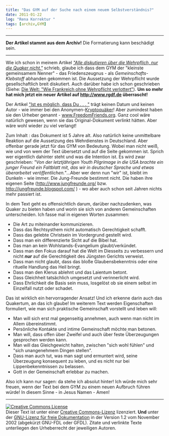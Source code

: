 ```yaml
---
title: "Das GYM auf der Suche nach einem neuem Selbstverständnis?"
date: 2011-01-22
log: "Rena Korrektur "
tags: [archiv,GYM]
---
```

<hr><b>Der Artikel stammt aus dem Archiv!</b> Die Formatierung kann beschädigt sein.<hr>

Wie ich schon in meinem Artikel <a href="http://www.the-independent-friend.de/?q=node/667"><i>"Alle diskutieren über die Wehrpflich, nur die Quaker nicht."</i></a> schrieb, glaube ich dass dem GYM der "kleinste gemeinsamem Nenner" - das Friedenszeugnus - als <i>Gemeinschafts-Klebstoff</i> abhanden gekommen ist.  Die Aussetzung der Wehrpflicht wurde gesellschaftlich breit diskutiert. Auch darüber habe ich schon geschrieben (Siehe: <a href="http://www.the-independent-friend.de/?q=node/701">Die Welt: "Wie Frankreich ohne Wehrpflicht verlottert"</a>).   <b>Um so mehr hat mich jetzt ein neuer Artikel auf http://www.rgdf.de überrascht!</b> 
<!--break-->
Der Artikel <a href="">"Ist es möglich, dass Du . . . "</a> trägt keinen Datum und keinen Autor - wie immer bei den Anonymen-<a href="http://de.wikipedia.org/wiki/Glossar_Qu%C3%A4kertum#K">Kryptoquäker</a>! Aber zumindest haben sie den Urheber genannt  -  www.FreedomFriends.org. Ganz cool wäre natürlich gewesen, wenn sie das Original-Dokument verlinkt hätten. Aber wäre wohl wieder zu viel verlangt!

Zum Inhalt : das Dokument ist 5 Jahre alt. Also natürlich keine unmittelbare Reaktion auf die Aussetzung des Wehrdienstes in Deutschland. Aber offenbar gerade jetzt für das GYM von Bedeutung. Wobei man nicht weiß, wie und von wem der Text übersetzt und auf die Seite gekommen ist. Sprich wer eigentlich dahinter steht und was die Intention ist. Es wird zwar geschrieben: <i>"Von der letztjährigen Youth Pilgrimage in die USA brachte ein junger Freund ein Faltblatt mit, das wir in deutscher Sprache und etwas überarbeitet veröffentlichen."</i>...Aber wer denn nun "wir" ist, bleibt im Dunkeln - wie immer. Die Jung-Freunde bestimmt nicht. Die haben ihre eigenen Seite (http://www.jungfreunde.org/ bzw. http://jungfreunde.blogspot.com/ )  - wo aber auch schon seit Jahren nichts mehr passiert ist.

In dem Text geht es offensichtlich darum, darüber nachzudenken,   was Quaker zu bieten haben und worin sie sich von anderen Gemeinschaften unterscheiden. Ich fasse mal in eigenen Worten zusammen:
<ul>
<li>Die Art zu miteinander kommunizieren.</li>
<li>Dass das Rechtsysthem nicht automatisch Gerechtigkeit schafft.</li>
<li>Dass das gelebte Christsein im Vordergrund gestellt wird.</li>
<li>Dass man ein differenzierte Sicht auf die Bibel hat.</li>
<li>Das man an kein Wohlstands-Evangelium glaubt/verkündet.</li>
<li>Dass man den Fokus darauf hat die Welt im Diesseits zu verbessern und nicht <i><b>nur</b></i> auf die Gerechtigkeit des Jüngsten Gerichts verweist.</li>
<li>Dass man nicht glaubt, dass das bloße Glaubensbekenntnis oder eine rituelle Handlung das Heil bringt.</li>
<li>Dass man den Klerus ablehnt und das Laientum betont.</li>
<li>Dass Gleichheit tatsächlich umgesetzt und verinnerlicht wird.</li>
<li>Dass Ehrlichkeit die Basis sein muss, losgelöst ob sie einem selbst im Einzelfall nutzt oder schadet.</li>
</ul> 
Das ist wirklich ein hervorragender Ansatz! Und ich erkenne darin auch das Quakertum, an das ich glaube! Im weiterem Text werden Eigenschaften formuliert, wie man sich praktische Gemeinschaft vorstellt und leben will:
<ul>
<li>Man will sich erst mal gegenseitig annehmen, auch wenn man nicht im Allem übereinstimmt.</li>
<li>Persönliche Kontakte und intime Gemeinschaft möchte man betonen.</li>
<li>Man will, dass offen über Zweifel und auch über feste Überzeugungen gesprochen werden kann.</li>
<li>Man will das Gleichgewicht halten, zwischen "sich wohl fühlen" und "sich unangenehmem Dingen stellen".</li>
<li>Dass man auch tut, was man sagt und ermuntert wird, seine Überzeugung konsequent zu leben, und es nicht nur bei Lippenbekenntnissen zu belassen.</li>
<li>Gott in der Gemeinschaft erlebbar zu machen.</li>
</ul>
Also ich kann nur sagen: da stehe ich absolut hinter! Ich würde mich sehr freuen, wenn der Text bei dem GYM zu einem neuen Aufbruch führen würde! In diesem Sinne - in Jesus Namen - Amen!

<hr />
<a rel="license" href="http://creativecommons.org/licenses/by-sa/3.0/de/"><img alt="Creative Commons License" style="border-width: 0pt;" src="http://i.creativecommons.org/l/by-sa/3.0/de/88x31.png" /></a><br />
Dieser <span xmlns:dc="http://purl.org/dc/elements/1.1/" href="http://purl.org/dc/dcmitype/Text" rel="dc:type">Text</span> ist unter einer <a rel="license" href="http://creativecommons.org/licenses/by-sa/3.0/de/">Creative Commons-Lizenz</a> lizenziert. <b>Und</b> unter der <a href="http://de.wikipedia.org/wiki/GFDL">GNU-Lizenz f&uuml;r freie Dokumentation</a> in der Version 1.2 vom November 2002 (abgek&uuml;rzt GNU-FDL oder GFDL). Zitate und verlinkte Texte unterliegen den Urheberrecht der jeweiligen Autoren.
 
